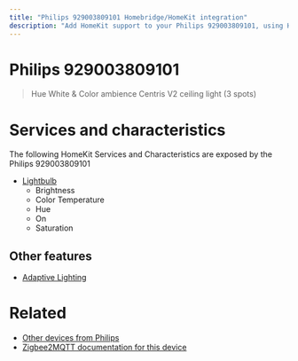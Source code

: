 ```yaml
---
title: "Philips 929003809101 Homebridge/HomeKit integration"
description: "Add HomeKit support to your Philips 929003809101, using Homebridge, Zigbee2MQTT and homebridge-z2m."
---
```

<!---
This file has been GENERATED using src/docgen/docgen.ts
DO NOT EDIT THIS FILE MANUALLY!
-->
# Philips 929003809101
> Hue White & Color ambience Centris V2 ceiling light (3 spots)


# Services and characteristics
The following HomeKit Services and Characteristics are exposed by
the Philips 929003809101

* [Lightbulb](../../light.md)
  * Brightness
  * Color Temperature
  * Hue
  * On
  * Saturation

## Other features
* [Adaptive Lighting](../../light.md)

# Related
* [Other devices from Philips](../index.md#philips)
* [Zigbee2MQTT documentation for this device](https://www.zigbee2mqtt.io/devices/929003809101.html)